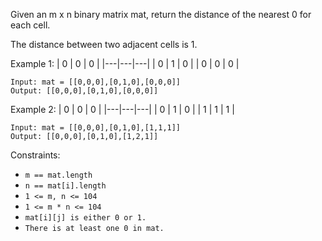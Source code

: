 Given an m x n binary matrix mat, return the distance of the nearest 0 for each cell.

The distance between two adjacent cells is 1.


Example 1:
| 0 | 0 | 0 |
|---|---|---|
| 0 | 1 | 0 |
| 0 | 0 | 0 |

```
Input: mat = [[0,0,0],[0,1,0],[0,0,0]]
Output: [[0,0,0],[0,1,0],[0,0,0]]
```

Example 2:
| 0 | 0 | 0 |
|---|---|---|
| 0 | 1 | 0 |
| 1 | 1 | 1 |
```
Input: mat = [[0,0,0],[0,1,0],[1,1,1]]
Output: [[0,0,0],[0,1,0],[1,2,1]]
```
 

Constraints:

- ```m == mat.length```
- ```n == mat[i].length```
- ```1 <= m, n <= 104```
- ```1 <= m * n <= 104```
- ```mat[i][j] is either 0 or 1.```
- ```There is at least one 0 in mat.```